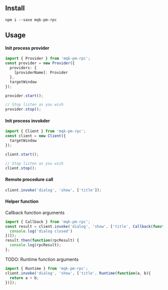 ## Install
```
npm i --save mqk-pm-rpc
```
## Usage
#### Init process provider
```ts
import { Provider } from 'mqk-pm-rpc';
const provider = new Provider({
  providers: {
    [providerName]: Provider
  },
  targetWindow
});

provider.start();

// Stop listen as you wish
provider.stop();
```

#### Init process invokder
```ts
import { Client } from 'mqk-pm-rpc';
const client = new Client({
  targetWindow
});

client.start();

// Stop listen as you wish
client.stop();
```

#### Remote procedure call
```ts
client.invoke('dialog', 'show', ['title']);
```

#### Helper function
Callback function arguments
```ts
import { Callback } from 'mqk-pm-rpc';
const result = client.invoke('dialog', 'show', ['title', Callback(function(){
  console.log('dialog closed')
})]);
result.then(function(rpcResult) {
  console.log(rpcResult);
};

```

TODO: Runtime function arguments
```ts
import { Runtime } from 'mqk-pm-rpc';
client.invoke('dialog', 'show', ['title', Runtime(function(a, b){
  return a + b;
})]);
```
